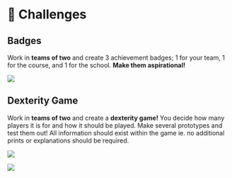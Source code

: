 # 🌷 Challenges

## Badges

Work in **teams of two** and create 3 achievement badges; 1 for your team, 1 for the course, and 1 for the school. **Make them aspirational!**

![](https://blobscdn.gitbook.com/v0/b/gitbook-28427.appspot.com/o/assets%2F-LFNtKzfzIWfc8anmKip%2F-Ltd7b-gihO2qnT5KiZc%2F-Ltd_eWCs1qhWpT-iyYN%2Fmeritbadges.png?alt=media&token=c07b939d-a3b1-4cc8-b095-7d4a3390bf6f)

## Dexterity Game

Work in **teams of two** and create a **dexterity game!** You decide how many players it is for and how it should be played. Make several prototypes and test them out! All information should exist within the game ie. no additional prints or explanations should be required.

![](https://www.boardgamequest.com/wp-content/uploads/2016/11/Rollet-Header.jpg)

![](https://lh5.googleusercontent.com/u7GfKnIwu4B448N86VyDBnDM-yb-nhAIGBnEIlU7n01ayFdDCmfgmLvFEa1NDT32J628M1NxiH9FN2gZ8CMUcLFPWePK1UD8Sv9Xb36_RKSzP_Fugvm20pmII8vD9f-IX03sGSAH)

